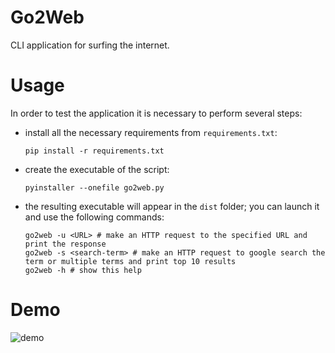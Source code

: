 # Go2Web
CLI application for surfing the internet.

# Usage
In order to test the application it is necessary to perform several steps:

* install all the necessary requirements from `requirements.txt`:
    ```
    pip install -r requirements.txt
    ```

* create the executable of the script:
    ```
    pyinstaller --onefile go2web.py
    ```

* the resulting executable will appear in the `dist` folder; you can launch it and use the following commands:
    ```
    go2web -u <URL> # make an HTTP request to the specified URL and print the response
    go2web -s <search-term> # make an HTTP request to google search the term or multiple terms and print top 10 results
    go2web -h # show this help
    ```

# Demo
![demo](https://github.com/lavanda888boy/Go2Web/assets/112694991/6a4a10bc-65d3-4b09-b7b8-3f22df757df5)
